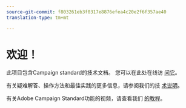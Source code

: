 ```yaml
---
source-git-commit: f803261eb3f0317e8876efea4c20e2f6f357ae40
translation-type: tm+mt

---
```

# 欢迎！

此项目包含Campaign standard的技术文档。 您可以在此处在线访 [问它](https://docs.adobe.com/content/help/en/campaign-standard/using/campaign-standard-home.html)。

有关疑难解答、操作方法和最佳实践的更多信息，请参阅我们的技 [术说明](https://helpx.adobe.com/campaign/kb/acs-article-list.html)。

有关Adobe Campaign Standard功能的视频，请查看我们 [的教程](https://docs.adobe.com/content/help/en/campaign-learn/campaign-standard-tutorials/overview.html)。
